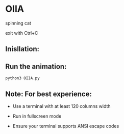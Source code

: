 # OIIA
spinning cat


exit with Ctrl+C



## Inisllation:



## Run the animation:

    python3 OIIA.py


## Note: For best experience:

- Use a terminal with at least 120 columns width

- Run in fullscreen mode

- Ensure your terminal supports ANSI escape codes

